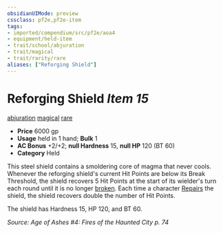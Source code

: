 ```yaml
---
obsidianUIMode: preview
cssclass: pf2e,pf2e-item
tags:
- imported/compendium/src/pf2e/aoa4
- equipment/held-item
- trait/school/abjuration
- trait/magical
- trait/rarity/rare
aliases: ["Reforging Shield"]
---
```

# Reforging Shield *Item 15*  
[abjuration](abjuration.md)  [magical](magical.md)  [rare](rare.md)  

- **Price** 6000 gp
- **Usage** held in 1 hand; **Bulk** 1
- **AC Bonus** +2/+2; **null Hardness** 15, **null HP** 120 (BT 60)
- **Category** Held

This steel shield contains a smoldering core of magma that never cools. Whenever the reforging shield's current Hit Points are below its Break Threshold, the shield recovers 5 Hit Points at the start of its wielder's turn each round until it is no longer [broken](conditions.md#Broken). Each time a character [Repairs](repair.md) the shield, the shield recovers double the number of Hit Points.

The shield has Hardness 15, HP 120, and BT 60.

*Source: Age of Ashes #4: Fires of the Haunted City p. 74*